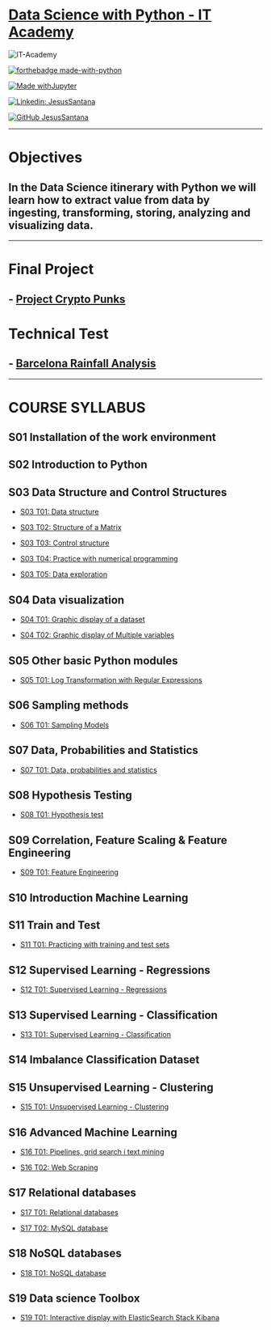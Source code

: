 # [Data Science with Python - IT Academy](https://www.barcelonactiva.cat/es/itacademy)
![IT-Academy](https://esmarketingdigital.com/images/IT-Academy1.png)

[![forthebadge made-with-python](http://ForTheBadge.com/images/badges/made-with-python.svg)](https://www.python.org/)  
 
[![Made withJupyter](https://img.shields.io/badge/Made%20with-Jupyter-orange?style=for-the-badge&logo=Jupyter)](https://jupyter.org/try)  

[![Linkedin: JesusSantana](https://img.shields.io/badge/-JesusSantana-blue?style=flat-square&logo=Linkedin&logoColor=white&link=https://www.linkedin.com/in/chus-santana/)](https://www.linkedin.com/in/chus-santana/)  

[![GitHub JesusSantana](https://img.shields.io/github/followers/jesussantana?label=follow&style=social)](https://github.com/jesussantana)  

---
# Objectives


## In the Data Science itinerary with Python we will learn how to extract value from data by ingesting, transforming, storing, analyzing and visualizing data.

---
# Final Project
## - [Project Crypto Punks](https://drive.google.com/file/d/1PpVMcJtAnLuVKMa4fPB6SqX1Fb2bbI-G/view?usp=drive_link)
# Technical Test
## - [Barcelona Rainfall Analysis](https://drive.google.com/file/d/1NVu3lp8N7PPKJEqoKxQ469SYdIPACB3b/view?usp=sharing)
---
# COURSE SYLLABUS

## S01 Installation of the work environment

## S02 Introduction to Python

## S03 Data Structure and Control Structures

- [S03 T01: Data structure](https://github.com/jesussantana/estructures_dades)

- [S03 T02: Structure of a Matrix](https://github.com/jesussantana/imatges_numpy)

- [S03 T03: Control structure](https://github.com/jesussantana/estructures_control)

- [S03 T04: Practice with numerical programming](https://github.com/jesussantana/programacio_Numerica)

- [S03 T05: Data exploration](https://github.com/jesussantana/estructures_Dataframe)

## S04 Data visualization

- [S04 T01: Graphic display of a dataset](https://github.com/jesussantana/visualitzacio_exploratoria)

- [S04 T02: Graphic display of Multiple variables](https://github.com/jesussantana/Visualitzacio_grafica_Multiples_variables)

##  S05 Other basic Python modules

- [S05 T01: Log Transformation with Regular Expressions](https://github.com/jesussantana/Registre_de_logs)

## S06 Sampling methods

- [ S06 T01: Sampling Models](https://github.com/jesussantana/Sampling)

## S07 Data, Probabilities and Statistics

- [S07 T01: Data, probabilities and statistics](https://github.com/jesussantana/Statistics)

## S08 Hypothesis Testing

- [S08 T01: Hypothesis test](https://github.com/jesussantana/Hypothesis-testing)

## S09 Correlation, Feature Scaling & Feature Engineering

- [ S09 T01: Feature Engineering](https://github.com/jesussantana/Feature-Engineering)

## S10 Introduction Machine Learning

## S11 Train and Test

- [S11 T01: Practicing with training and test sets](https://github.com/jesussantana/SkLearn-Train-Test)

## S12 Supervised Learning - Regressions

- [S12 T01: Supervised Learning - Regressions](https://github.com/jesussantana/Supervised-Regression)

## S13 Supervised Learning - Classification

- [S13 T01: Supervised Learning - Classification](https://github.com/jesussantana/Supervised-Classification)

## S14 Imbalance Classification Dataset

## S15 Unsupervised Learning - Clustering

- [S15 T01: Unsupervised Learning - Clustering](https://github.com/jesussantana/Unsupervised-Classification)

## S16 Advanced Machine Learning

- [S16 T01: Pipelines, grid search i text mining](https://github.com/jesussantana/Advanced-Machine-Learning)

- [S16 T02: Web Scraping](https://github.com/jesussantana/Web-Scraping)

## S17 Relational databases

- [S17 T01: Relational databases](https://github.com/jesussantana/Database)

- [S17 T02: MySQL database](https://github.com/jesussantana/SQL-Database)

## S18 NoSQL databases

- [S18 T01: NoSQL database](https://github.com/jesussantana/NoSQL-Database)

## S19 Data science Toolbox

- [S19 T01: Interactive display with ElasticSearch Stack Kibana](https://github.com/jesussantana/Kibana/blob/main/notebooks/S19_T01_Kibana.ipynb)

